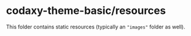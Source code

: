 # codaxy-theme-basic/resources

This folder contains static resources (typically an `"images"` folder as well).
